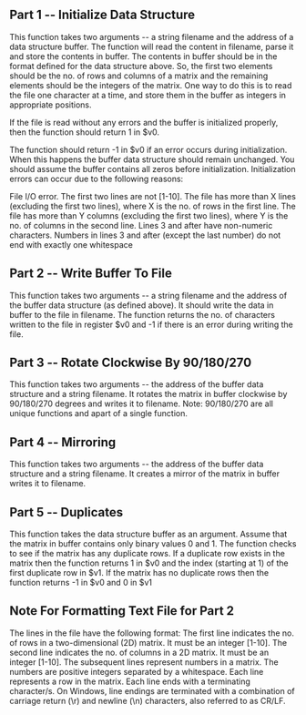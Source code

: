 

## Part 1 -- Initialize Data Structure
This function takes two arguments -- a string filename and the address of a data structure buffer. The function will read the content in filename, parse it and store the contents in buffer. The contents in buffer should be in the format defined for the data structure above. So, the first two elements should be the no. of rows and columns of a matrix and the remaining elements should be the integers of the matrix. One way to do this is to read the file one character at a time, and store them in the buffer as integers in appropriate positions.

If the file is read without any errors and the buffer is initialized properly, then the function should return 1 in $v0.

The function should return -1 in $v0 if an error occurs during initialization. When this happens the buffer data structure should remain unchanged. You should assume the buffer contains all zeros before initialization. Initialization errors can occur due to the following reasons:

File I/O error.
The first two lines are not [1-10].
The file has more than X lines (excluding the first two lines), where X is the no. of rows in the first line.
The file has more than Y columns (excluding the first two lines), where Y is the no. of columns in the second line.
Lines 3 and after have non-numeric characters.
Numbers in lines 3 and after (except the last number) do not end with exactly one whitespace

## Part 2 -- Write Buffer To File
This function takes two arguments -- a string filename and the address of the buffer data structure (as defined above). It should write the data in buffer to the file in filename. 
The function returns the no. of characters written to the file in register $v0 and -1 if there is an error during writing the file.


## Part 3 -- Rotate Clockwise By 90/180/270
This function takes two arguments -- the address of the buffer data structure and a string filename. It rotates the matrix in buffer clockwise by 90/180/270 degrees and writes it to filename. Note: 90/180/270 are all unique functions and apart of a single function.

## Part 4 -- Mirroring
This function takes two arguments -- the address of the buffer data structure and a string filename. It creates a mirror of the matrix in buffer writes it to filename.

## Part 5 -- Duplicates
This function takes the data structure buffer as an argument. Assume that the matrix in buffer contains only binary values 0 and 1. The function checks to see if the matrix has any duplicate rows. If a duplicate row exists in the matrix then the function returns 1 in $v0 and the index (starting at 1) of the first duplicate row in $v1. If the matrix has no duplicate rows then the function returns -1 in $v0 and 0 in $v1

## Note For Formatting Text File for Part 2
The lines in the file have the following format:
The first line indicates the no. of rows in a two-dimensional (2D) matrix. It must be an integer [1-10].
The second line indicates the no. of columns in a 2D matrix. It must be an integer [1-10].
The subsequent lines represent numbers in a matrix. The numbers are positive integers separated by a whitespace.
Each line represents a row in the matrix. Each line ends with a terminating character/s. On Windows, line endings are terminated with a combination of carriage return (\r) and newline (\n) characters, also referred to as CR/LF.




